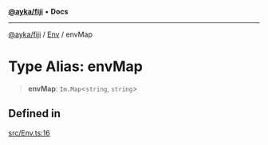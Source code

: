 [**@ayka/fiji**](../../../README.md) • **Docs**

***

[@ayka/fiji](../../../globals.md) / [Env](../README.md) / envMap

# Type Alias: envMap

> **envMap**: `Im.Map`\<`string`, `string`\>

## Defined in

[src/Env.ts:16](https://github.com/AndreyMork/fiji/blob/fde791600000fa1e2ba950f5f939a73281ac49cc/src/Env.ts#L16)
